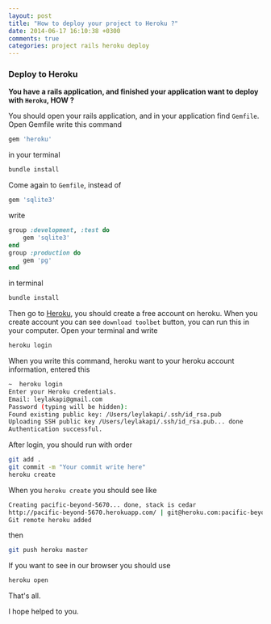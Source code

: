 ```yaml
---
layout: post
title: "How to deploy your project to Heroku ?"
date: 2014-06-17 16:10:38 +0300
comments: true
categories: project rails heroku deploy
---
```


### Deploy to Heroku

**You have a rails application, and finished your application want to deploy with `Heroku`,  HOW ?**

You should open your rails application, and in your application find `Gemfile`. Open Gemfile write this command

``` ruby
gem 'heroku'
```
in your terminal

``` bash
bundle install
```
Come again to `Gemfile`, instead of

``` ruby
gem 'sqlite3'
```
write

``` ruby
group :development, :test do
    gem 'sqlite3'
end
group :production do
    gem 'pg'
end
```
in terminal

``` bash
bundle install
```
Then go to [Heroku](https://www.heroku.com), you should create a free account on heroku. When you create account you can see `download toolbet` button,
you can run this in your computer. Open your terminal and write

``` bash
heroku login
```

When you write this command, heroku want to your heroku account information, entered this

``` bash
~  heroku login
Enter your Heroku credentials.
Email: leylakapi@gmail.com
Password (typing will be hidden):
Found existing public key: /Users/leylakapi/.ssh/id_rsa.pub
Uploading SSH public key /Users/leylakapi/.ssh/id_rsa.pub... done
Authentication successful.
```

After login, you should run with order

``` bash
git add .
git commit -m "Your commit write here"
heroku create
```

When you `heroku create` you should see like

``` bash
Creating pacific-beyond-5670... done, stack is cedar
http://pacific-beyond-5670.herokuapp.com/ | git@heroku.com:pacific-beyond-5670.git
Git remote heroku added
```
then

``` bash
git push heroku master
```
If you want to see in our browser you should use

``` bash
heroku open
```
That's all.

I hope helped to you.